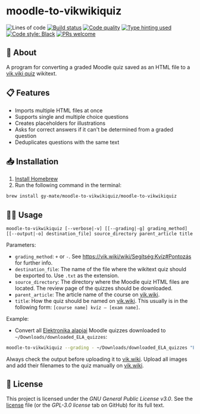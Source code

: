 # moodle-to-vikwikiquiz

![Lines of code](https://img.shields.io/badge/lines_of_code-200+-blue)
[![Build status](https://scrutinizer-ci.com/g/gy-mate/homebrew-moodle-to-vikwikiquiz/badges/build.png?b=main)](https://scrutinizer-ci.com/g/gy-mate/homebrew-moodle-to-vikwikiquiz/build-status/main)
[![Code quality](https://img.shields.io/scrutinizer/quality/g/gy-mate/homebrew-moodle-to-vikwikiquiz/main)](https://scrutinizer-ci.com/g/gy-mate/homebrew-moodle-to-vikwikiquiz/)
[![Type hinting used](https://img.shields.io/badge/type_hinting-used-brightgreen)](https://docs.python.org/3/library/typing.html)
[![Code style: Black](https://img.shields.io/badge/code_style-black-black.svg)](https://github.com/psf/black)
[![PRs welcome](https://img.shields.io/badge/PRs-welcome-brightgreen)](https://docs.github.com/en/pull-requests/collaborating-with-pull-requests/proposing-changes-to-your-work-with-pull-requests/creating-a-pull-request)


## 📖 About

A program for converting a graded Moodle quiz saved as an HTML file to a [vik.viki quiz](https://vik.wiki/wiki/Segítség:Kvíz) wikitext.


## 📋 Features

* Imports multiple HTML files at once
* Supports single and multiple choice questions
* Creates placeholders for illustrations
* Asks for correct answers if it can't be determined from a graded question
* Deduplicates questions with the same text


## 📥 Installation

1. [Install Homebrew](https://brew.sh/#:~:text=Install%20Homebrew)
2. Run the following command in the terminal:

  ```bash
  brew install gy-mate/moodle-to-vikwikiquiz/moodle-to-vikwikiquiz
  ```


## 🧑‍💻 Usage

```text
moodle-to-vikwikiquiz [--verbose|-v] [[--grading|-g] grading_method] [[--output|-o] destination_file] source_directory parent_article title
```

Parameters:
* `grading_method`: `+` or `-`. See https://vik.wiki/wiki/Segítség:Kvíz#Pontozás for further info.
* `destination_file`: The name of the file where the wikitext quiz should be exported to. Use `.txt` as the extension.
* `source_directory`: The directory where the Moodle quiz HTML files are located. The review page of the quizzes should be downloaded.
* `parent_article`: The article name of the course on [vik.wiki](https://vik.wiki/).
* `title`: How the quiz should be named on [vik.wiki](https://vik.wiki/). This usually is in the following form: `[course name] kvíz – [exam name]`.

Example:
* Convert all [Elektronika alapjai](https://vik.wiki/wiki/Elektronika_alapjai) Moodle quizzes downloaded to `~/Downloads/downloaded_ELA_quizzes`:
```bash
moodle-to-vikwikiquiz --grading - ~/Downloads/downloaded_ELA_quizzes "Elektronika alapjai" "Elektronika alapjai kvíz – vizsga"
```

Always check the output before uploading it to [vik.wiki](https://vik.wiki/). 
Upload all images and add their filenames to the quiz manually on [vik.wiki](https://vik.wiki/).

## 📜 License

This project is licensed under the _GNU General Public License v3.0_.
See the [license](copying.txt) file (or the _GPL-3.0 license_ tab on GitHub) for its full text.